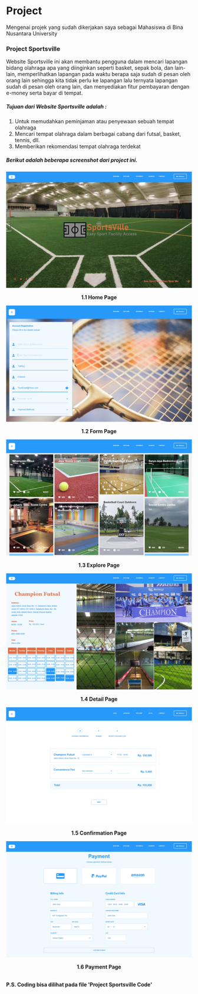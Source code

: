 # Project
Mengenai projek yang sudah dikerjakan saya sebagai Mahasiswa di Bina Nusantara University

### Project Sportsville
Website Sportsville ini akan membantu pengguna dalam mencari lapangan bidang olahraga apa yang diinginkan seperti basket, sepak bola, dan lain-lain, memperlihatkan lapangan pada waktu berapa saja sudah di pesan oleh orang lain sehingga kita tidak perlu ke lapangan lalu ternyata lapangan sudah di pesan oleh orang lain, dan menyediakan fitur pembayaran dengan e-money serta bayar di tempat.

##### Tujuan dari Website Sportsville adalah :
1. Untuk memudahkan peminjaman atau penyewaan sebuah tempat olahraga
2. Mencari tempat olahraga dalam berbagai cabang dari futsal, basket, tennis, dll.
3. Memberikan rekomendasi tempat olahraga terdekat 

##### Berikut adalah beberapa screenshot dari project ini.

![](Project%20Sportsville/10%20Landing.jpg)
<p align ="center">
<b>1.1 Home Page<b>
</p>

![](Project%20Sportsville/10%20Forms.jpg)
<p align ="center">
<b>1.2 Form Page<b>
</p>
  
![](Project%20Sportsville/8%20Explore%20Facilities.jpg)
<p align ="center">
<b>1.3 Explore Page<b>
</p>
  
![](Project%20Sportsville/9%20Detail.jpg)
<p align ="center">
<b>1.4 Detail Page<b>
</p>

![](Project%20Sportsville/2%20Booking%20Confirmation.jpg)
<p align ="center">
<b>1.5 Confirmation Page<b>
</p>

![](Project%20Sportsville/Payment.jpg)
<p align ="center">
<b>1.6 Payment Page<b>
</p>
  
<br>
P.S. Coding bisa dilihat pada file 'Project Sportsville Code'
